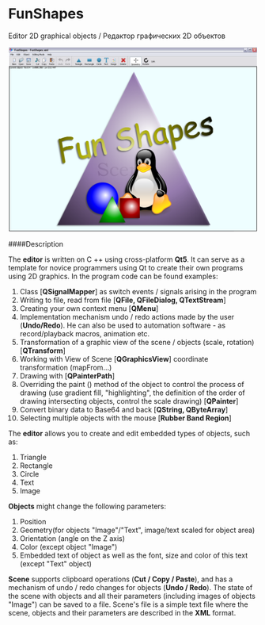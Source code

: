 FunShapes
=========
Editor 2D graphical  objects / Редактор графических 2D объектов

![screenshot](https://github.com/JohnMcLaren/FunShapes/blob/master/funshapes_screenshot.png)

####Description

The **editor** is written on C ++ using cross-platform **Qt5**. It can serve as a template for novice programmers using Qt to create their own programs using 2D graphics. In the program code can be found examples:

1.	Class [**QSignalMapper**] as switch  events / signals arising in the program
2.	Writing to file, read from file [**QFile, QFileDialog, QTextStream**]
3.	Creating your own context menu [**QMenu**]
4.	Implementation mechanism undo / redo actions made by the user (**Undo/Redo**). He can also be used to automation software - as record/playback macros, animation etc.
5.	Transformation of a graphic view of the scene / objects (scale, rotation) [**QTransform**]
6.	Working with View of Scene [**QGraphicsView**] coordinate transformation (mapFrom…)
7.	Drawing with [**QPainterPath**]
8.	Overriding the paint () method of the object to control the process of drawing (use gradient fill, "highlighting", the definition of the order of drawing intersecting objects, control the scale drawing) [**QPainter**]
9.	Convert binary data to Base64 and back [**QString, QByteArray**]
10.	Selecting multiple objects with the mouse [**Rubber Band Region**]

The **editor** allows you to create and edit embedded types of objects, such as:

1.	Triangle
2.	Rectangle
3.	Circle
4.	Text
5.	Image

**Objects** might change the following parameters:

1.	Position
2.	Geometry(for objects "Image"/"Text", image/text scaled for object area)
3.	Orientation (angle on the Z axis)
4.	Color (except object "Image")
5.	Embedded text of object as well as the font, size and color of this text (except "Text" object)

**Scene** supports clipboard operations (**Cut / Copy / Paste**), and has a mechanism of undo / redo changes for objects (**Undo / Redo**). The state of the scene with objects and all their parameters (including images of objects "Image") can be saved to a file. Scene's file is a simple text file where the scene, objects and their parameters are described in the **XML** format.

